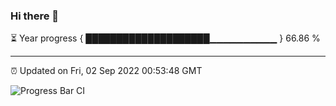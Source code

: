 ### Hi there 👋

⏳ Year progress { ████████████████████▁▁▁▁▁▁▁▁▁▁ } 66.86 %

---

⏰ Updated on Fri, 02 Sep 2022 00:53:48 GMT

![Progress Bar CI](https://github.com/Shyam-Makwana/GitHub-Actions-Demo/workflows/Progress%20Bar%20CI/badge.svg)
